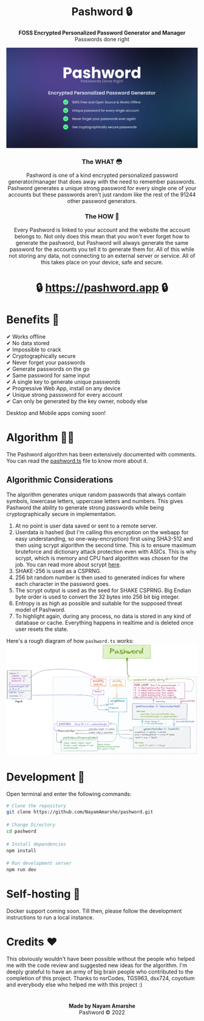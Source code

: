 <div align="center">

# Pashword 🔒
**FOSS Encrypted Personalized Password Generator and Manager**\
Passwords done right

<img src="/public/og-image.png">

### The WHAT 😳
Pashword is one of a kind encrypted personalized password generator/manager that does away with the need to remember passwords. Pashword generates a unique strong password for every single one of your accounts but these passwords aren't just random like the rest of the 91244 other password generators. 

### The HOW 🤔
Every Pashword is linked to your account and the website the account belongs to. Not only does this mean that you won't ever forget how to generate the pashword, but Pashword will always generate the same password for the accounts you tell it to generate them for. All of this while not storing any data, not connecting to an external server or service. All of this takes place on your device, safe and secure.

# 🔒 https://pashword.app 🔒
</div>

# Benefits 🚀
✔ Works offline\
✔ No data stored\
✔ Impossible to crack\
✔ Cryptographically secure\
✔ Never forget your passwords\
✔ Generate passwords on the go\
✔ Same password for same input\
✔ A single key to generate unique passwords\
✔ Progressive Web App, install on any device\
✔ Unique strong passsword for every account\
✔ Can only be generated by the key owner, nobody else

Desktop and Mobile apps coming soon!

# Algorithm 👨‍💻
The Pashword algorithm has been extensively documented with comments. You can read the [pashword.ts](https://github.com/NayamAmarshe/pashword/blob/main/utils/pashword.ts) file to know more about it.

## Algorithmic Considerations
The algorithm generates unique random passwords that always contain symbols, lowercase letters, uppercase letters and numbers. This gives Pashword the ability to generate strong passwords while being cryptographically secure in implementation.

1. At no point is user data saved or sent to a remote server.
2. Userdata is hashed (but I'm calling this encryption on the webapp for easy understanding, so one-way-encryption) first using SHA3-512 and then using scrypt algorithm the second time. This is to ensure maximum bruteforce and dictionary attack protection even with ASICs. This is why scrypt, which is memory and CPU hard algorithm was chosen for the job. You can read more about scrypt [here](https://en.wikipedia.org/wiki/Scrypt).
3. SHAKE-256 is used as a CSPRNG.
4. 256 bit random number is then used to generated indices for where each character in the password goes.
5. The scrypt output is used as the seed for SHAKE CSPRNG. Big Endian byte order is used to convert the 32 bytes into 256 bit big integer.
7. Entropy is as high as possible and suitable for the supposed threat model of Pashword.
8. To highlight again, during any process, no data is stored in any kind of database or cache. Everything happens in realtime and is deleted once user resets the state.

Here's a rough diagram of how `pashword.ts` works:
<img src="/algorithm_illustration.png">

# Development 🧰

Open terminal and enter the following commands:
```bash
# Clone the repository
git clone https://github.com/NayamAmarshe/pashword.git

# Change Directory
cd pashword

# Install dependencies
npm install

# Run development server
npm run dev
```

# Self-hosting 🤳

Docker support coming soon. Till then, please follow the development instructions to run a local instance.

# Credits ♥

This obviously wouldn't have been possible without the people who helped me with the code review and suggested new ideas for the algorithm. I'm deeply grateful to have an army of big brain people who contributed to the completion of this project. Thanks to nsrCodes, TGS963, dsx724, coyotium and everybody else who helped me with this project :)

#
<div align="center">

**Made by Nayam Amarshe**\
Pashword © 2022
</div>
